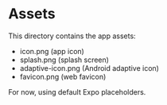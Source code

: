 # Assets

This directory contains the app assets:
- icon.png (app icon)
- splash.png (splash screen)
- adaptive-icon.png (Android adaptive icon)
- favicon.png (web favicon)

For now, using default Expo placeholders.